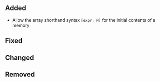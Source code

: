 <!--
 Thanks for the MR! Please add lines describing your changes in the appropriate section

 For example:

## Added
- Added some more fish
## Fixed
 a generic parameter
-->

## Added

* Allow the array shorthand syntax `[expr; N]` for the initial contents of a memory

## Fixed

## Changed

## Removed

